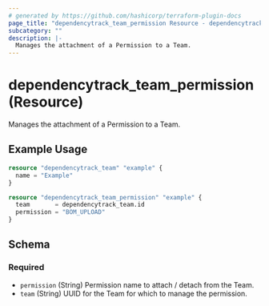```yaml
---
# generated by https://github.com/hashicorp/terraform-plugin-docs
page_title: "dependencytrack_team_permission Resource - dependencytrack"
subcategory: ""
description: |-
  Manages the attachment of a Permission to a Team.
---
```


# dependencytrack_team_permission (Resource)

Manages the attachment of a Permission to a Team.

## Example Usage

```terraform
resource "dependencytrack_team" "example" {
  name = "Example"
}

resource "dependencytrack_team_permission" "example" {
  team       = dependencytrack_team.id
  permission = "BOM_UPLOAD"
}
```

<!-- schema generated by tfplugindocs -->
## Schema

### Required

- `permission` (String) Permission name to attach / detach from the Team.
- `team` (String) UUID for the Team for which to manage the permission.
